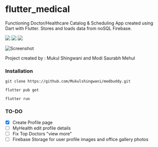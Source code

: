 # flutter_medical

Functioning Doctor/Healthcare Catalog & Scheduling App created using Dart with Flutter. 
Stores and loads data from noSQL Firebase. 

![](https://img.shields.io/badge/Dart-0175C2?style=for-the-badge&logo=dart&logoColor=white) ![](https://img.shields.io/badge/Flutter-02569B?style=for-the-badge&logo=flutter&logoColor=white) ![](https://img.shields.io/badge/firebase-%23039BE5.svg?style=for-the-badge&logo=firebase)


![Screenshot](https://i.imgur.com/ebfJCdt.jpg)

Project created by : Mukul Shingwani and Modi Saurabh Mehul
### Installation
```
git clone https://github.com/Mukulshingwani/medbuddy.git

flutter pub get

flutter run
```

### TO-DO

- [x] Create Profile page
- [ ] MyHealth edit profile details
- [ ] Fix Top Doctors "view more"
- [ ] Firebase Storage for user profile images and office gallery photos

